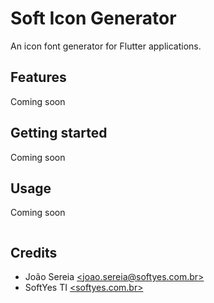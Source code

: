 # Soft Icon Generator

An icon font generator for Flutter applications.

## Features

Coming soon

## Getting started

Coming soon

## Usage

Coming soon

```dart
```

## Credits

- João Sereia [\<joao.sereia@softyes.com.br\>](mailto:joao.sereia@softyes.com.br)
- SoftYes TI [\<softyes.com.br\>](https://softyes.com.br)
